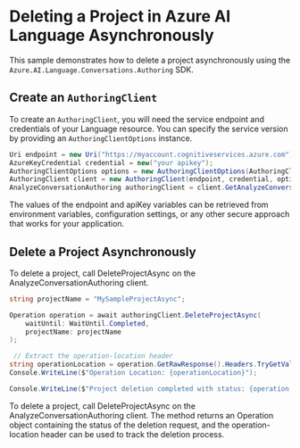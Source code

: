 # Deleting a Project in Azure AI Language Asynchronously

This sample demonstrates how to delete a project asynchronously using the `Azure.AI.Language.Conversations.Authoring` SDK.

## Create an `AuthoringClient`

To create an `AuthoringClient`, you will need the service endpoint and credentials of your Language resource. You can specify the service version by providing an `AuthoringClientOptions` instance.

```C# Snippet:CreateAuthoringClientForSpecificApiVersion
Uri endpoint = new Uri("https://myaccount.cognitiveservices.azure.com");
AzureKeyCredential credential = new("your apikey");
AuthoringClientOptions options = new AuthoringClientOptions(AuthoringClientOptions.ServiceVersion.V2024_11_15_Preview);
AuthoringClient client = new AuthoringClient(endpoint, credential, options);
AnalyzeConversationAuthoring authoringClient = client.GetAnalyzeConversationAuthoringClient();
```

The values of the endpoint and apiKey variables can be retrieved from environment variables, configuration settings, or any other secure approach that works for your application.

## Delete a Project Asynchronously

To delete a project, call DeleteProjectAsync on the AnalyzeConversationAuthoring client.

```C# Snippet:Sample5_ConversationsAuthoring_DeleteProjectAsync
string projectName = "MySampleProjectAsync";

Operation operation = await authoringClient.DeleteProjectAsync(
    waitUntil: WaitUntil.Completed,
    projectName: projectName
);

 // Extract the operation-location header
string operationLocation = operation.GetRawResponse().Headers.TryGetValue("operation-location", out var location) ? location : null;
Console.WriteLine($"Operation Location: {operationLocation}");

Console.WriteLine($"Project deletion completed with status: {operation.GetRawResponse().Status}");
```

To delete a project, call DeleteProjectAsync on the AnalyzeConversationAuthoring client. The method returns an Operation object containing the status of the deletion request, and the operation-location header can be used to track the deletion process.
